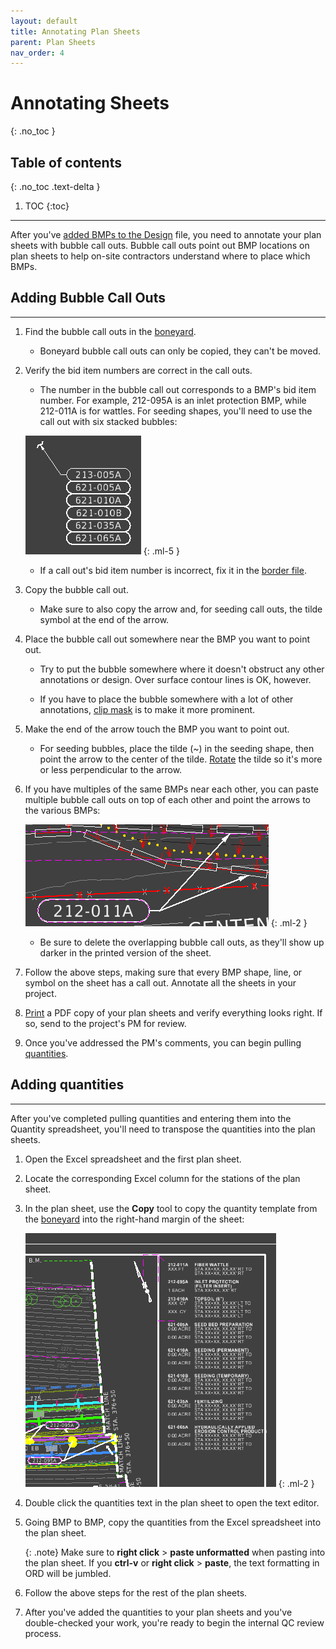 ```yaml
---
layout: default
title: Annotating Plan Sheets
parent: Plan Sheets
nav_order: 4
---
```


# Annotating Sheets
{: .no_toc }

## Table of contents
{: .no_toc .text-delta }

1. TOC
{:toc}

---

After you've [added BMPs to the Design] file, you need to annotate your plan sheets with bubble call outs. Bubble call outs point out BMP locations on plan sheets to help on-site contractors understand where to place which BMPs. 

## Adding Bubble Call Outs
***

1. Find the bubble call outs in the [boneyard].

    - Boneyard bubble call outs can only be copied, they can't be moved.

2. Verify the bid item numbers are correct in the call outs. 

    - The number in the bubble call out corresponds to a BMP's bid item number. For example, 212-095A is an inlet protection BMP, while 212-011A is for wattles. For seeding shapes, you'll need to use the call out with six stacked bubbles:

    ![](../assets/images/seeding-bubbles.png)
    {: .ml-5 }

    - If a call out's bid item number is incorrect, fix it in the [border file]. 

3. Copy the bubble call out. 

    - Make sure to also copy the arrow and, for seeding call outs, the tilde symbol at the end of the arrow.

4. Place the bubble call out somewhere near the BMP you want to point out.

    - Try to put the bubble somewhere where it doesn't obstruct any other annotations or design. Over surface contour lines is OK, however. 

    - If you have to place the bubble somewhere with a lot of other annotations, [clip mask] is to make it more prominent.

5. Make the end of the arrow touch the BMP you want to point out.

    - For seeding bubbles, place the tilde (~) in the seeding shape, then point the arrow to the center of the tilde. [Rotate] the tilde so it's more or less perpendicular to the arrow.

6. If you have multiples of the same BMPs near each other, you can paste multiple bubble call outs on top of each other and point the arrows to the various BMPs:

    ![](../assets/images/multi-arrow-bubble.png)
    {: .ml-2 }

    - Be sure to delete the overlapping bubble call outs, as they'll show up darker in the printed version of the sheet. 

7. Follow the above steps, making sure that every BMP shape, line, or symbol on the sheet has a call out. Annotate all the sheets in your project.

8. [Print] a PDF copy of your plan sheets and verify everything looks right. If so, send to the project's PM for review.

9. Once you've addressed the PM's comments, you can begin pulling [quantities].

## Adding quantities
***

After you've completed pulling quantities and entering them into the Quantity spreadsheet, you'll need to transpose the quantities into the plan sheets. 

1. Open the Excel spreadsheet and the first plan sheet.

2. Locate the corresponding Excel column for the stations of the plan sheet. 

3. In the plan sheet, use the **Copy** tool to copy the quantity template from the [boneyard] into the right-hand margin of the sheet: 

    ![](/assets/images/plan-sheet-quantities.png)
    {: .ml-2 }

4. Double click the quantities text in the plan sheet to open the text editor.

5. Going BMP to BMP, copy the quantities from the Excel spreadsheet into the plan sheet.

    {: .note}
    Make sure to **right click** > **paste unformatted** when pasting into the plan sheet. If you **ctrl-v** or **right click** > **paste**, the text formatting in ORD will be jumbled.

6. Follow the above steps for the rest of the plan sheets.

7. After you've added the quantities to your plan sheets and you've double-checked your work, you're ready to begin the internal QC review process.

[added BMPs to the Design]: /knowledge-base/docs/design-in-ord
[boneyard]: /knowledge-base/docs/glossary#boneyard
[border file]: /knowledge-base/docs/glossary#border-file
[clip mask]: /knowledge-base/docs/ord-tips#clip-mask
[Rotate]: /knowledge-base/docs/ord-tips#rotating-elements
[Print]: /knowledge-base/docs/sheet-printing
[quantities]: /knowledge-base/docs/quantities
[boneyard]: /knowledge-base/docs/glossary#boneyard
